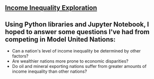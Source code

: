 ## [Income Inequality Exploration](https://larrylp2.github.io/world_bank_data_analysis/)

## Using Python libraries and Jupyter Notebook, I hoped to answer some questions I've had from competing in Model United Nations:
- Can a nation's level of income inequality be determined by other factors?
- Are wealthier nations more prone to economic disparities? 
- Do oil and mineral exporting nations suffer from greater amounts of income inequality than other nations?
